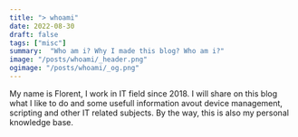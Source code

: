 ```yaml
---
title: "> whoami"
date: 2022-08-30
draft: false
tags: ["misc"]
summary:  "Who am i? Why I made this blog? Who am i?"
image: "/posts/whoami/_header.png"
ogimage: "/posts/whoami/_og.png"
---
```


My name is Florent, I work in IT field since 2018. I will share on this blog what I like to do and some usefull information avout device management, scripting and other IT related subjects.
By the way, this is also my personal knowledge base.
